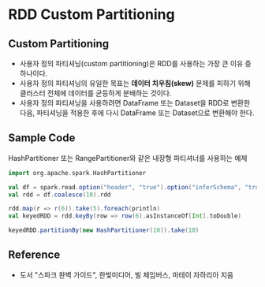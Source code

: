 # RDD Custom Partitioning


## Custom Partitioning

- 사용자 정의 파티셔닝(custom partitioning)은 RDD를 사용하는 가장 큰 이유 중 하나이다.
- 사용자 정의 파티셔닝의 유일한 목표는 **데이터 치우침(skew)** 문제를 피하기 위해 클러스터 전체에 데이터를 균등하게 분배하는 것이다.
- 사용자 정의 파티셔닝을 사용하려면 DataFrame 또는 Dataset을 RDD로 변환한 다음, 파티셔닝을 적용한 후에 다시 DataFrame 또는 Dataset으로 변환해야 한다.



## Sample Code



HashPartitioner 또는 RangePartitioner와 같은 내장형 파티셔너를 사용하는 예제

```scala
import org.apache.spark.HashPartitioner

val df = spark.read.option("header", "true").option("inferSchema", "true").csv("...")
val rdd = df.coalesce(10).rdd

rdd.map(r => r(6)).take(5).foreach(println)
val keyedRDD = rdd.keyBy(row => row(6).asInstanceOf[Int].toDouble)

keyedRDD.partitionBy(new HashPartitioner(10)).take(10)
```



## Reference

- 도서 "스파크 완벽 가이드", 한빛미디어, 빌 체임버스, 마테이 자하리아 지음


